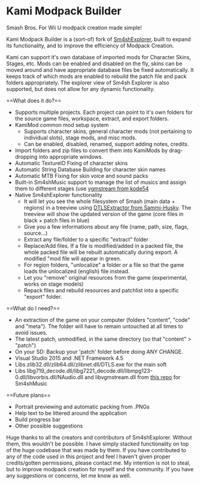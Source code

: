 Kami Modpack Builder
===========
Smash Bros. For Wii U modpack creation made simple!

Kami Modpack Builder is a (sort-of) fork of [Sm4shExplorer](https://github.com/Deinonychus71/Sm4shExplorer), built to expand its functionality, and to improve the efficiency of Modpack Creation.

Kami can support it's own database of imported mods for Character Skins, Stages, etc. Mods can be enabled and disabled on the fly, skins can be moved around and have appropriate database files be fixed automatically. It keeps track of which mods are enabled to rebuild the patch file and pack folders appropriately. The explorer view of Sm4sh Explorer is also supported, but does not allow for any dynamic functionality.

==What does it do?==
- Supports multiple projects. Each project can point to it's own folders for the source game files, workspace, extract, and export folders.
- KamiMod common mod setup system
	- Supports character skins, general character mods (not pertaining to individual slots), stage mods, and misc mods.
	- Can be enabled, disabled, renamed, support adding notes, credits.
- Import folders and zip files to convert them into KamiMods by drag-dropping into appropriate windows.
- Automatic TextureID Fixing of character skins
- Automatic String Database Building for character skin names
- Automatic MTB Fixing for skin voice and sound packs
- Built-in Sm4shMusic support to manage the list of musics and assign them to different stages (use [vgmstream from kode54](https://github.com/kode54/vgmstream)
- Native Sm4shExplorer functionality
	- It will let you see the whole filesystem of Smash (main data + regions) in a treeview using [DTLSExtractor from Sammi-Husky](https://github.com/Sammi-Husky/Sm4sh-Tools/tree/master/DTLS). The treeview will show the updated version of the game (core files in black + patch files in blue)
	- Give you a few informations about any file (name, path, size, flags, source...)
	- Extract any file/folder to a specific "extract" folder
	- Replace/Add files. If a file is modified/added in a packed file, the whole packed file will be rebuilt automatically during export. A modified "mod file will appear in green.
	- For region folders, "unlocalize" a folder or a file so that the game loads the unlocalized (english) file instead.
	- Let you "remove" original resources from the game (experimental, works on stage models)
	- Repack files and rebuild resources and patchlist into a specific "export" folder.
 
==What do I need?==
- An extraction of the game on your computer (folders "content", "code" and "meta"). The folder will have to remain untouched at all times to avoid issues.
- The latest patch, unmodified, in the same directory (so that "content" > "patch")
- On your SD: Backup your 'patch' folder before doing ANY CHANGE.
- Visual Studio 2015 and .NET Framework 4.5
- Libs zlib32.dll/zlib64.dll/zlibnet.dll/DTLS.exe for the main soft
- Libs libg719_decode.dll/libg7221_decode.dll/libmpg123-0.dll/libvorbis.dll/NAudio.dll and libvgmstream.dll from [this repo](https://github.com/Deinonychus71/vgmstream) for Sm4shMusic

==Future plans==
- Portrait previewing and automatic packing from .PNGs
- Help text to be littered around the application
- Build progress bar
- Other possible suggestions


Huge thanks to all the creators and contributors of Sm4shExplorer. Without them, this wouldn't be possible. I have simply stacked functionality on top of the huge codebase that was made by them. If you have contributed to any of the code used in this project and feel I haven't given proper credits/gotten permissions, please contact me. My intention is not to steal, but to improve modpack creation for myself and the community. If you have any suggestions or concerns, let me know as well.
